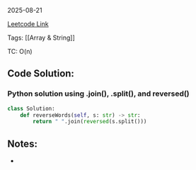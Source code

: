 2025-08-21

[Leetcode Link](https://leetcode.com/problems/reverse-words-in-a-string/?envType=study-plan-v2&envId=leetcode-75)

Tags: [[Array & String]]

TC: O(n)

## Code Solution: 
### Python solution using .join(), .split(), and reversed()
```python
class Solution:
	def reverseWords(self, s: str) -> str:
		return " ".join(reversed(s.split()))
```

## Notes:
- 
